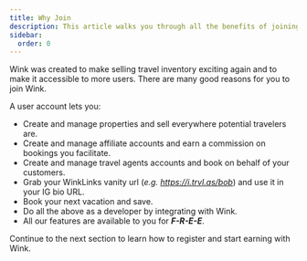 ```yaml
---
title: Why Join
description: This article walks you through all the benefits of joining Wink.
sidebar:
  order: 0
---
```


Wink was created to make selling travel inventory exciting again and to make it accessible to more users. 
There are many good reasons for you to join Wink.

A user account lets you:

- Create and manage properties and sell everywhere potential travelers are.
- Create and manage affiliate accounts and earn a commission on bookings you facilitate.
- Create and manage travel agents accounts and book on behalf of your customers.
- Grab your WinkLinks vanity url (*e.g. https://i.trvl.as/bob*) and use it in your IG bio URL.
- Book your next vacation and save.
- Do all the above as a developer by integrating with Wink.
- All our features are available to you for ***F-R-E-E***.

Continue to the next section to learn how to register and start earning with Wink.

